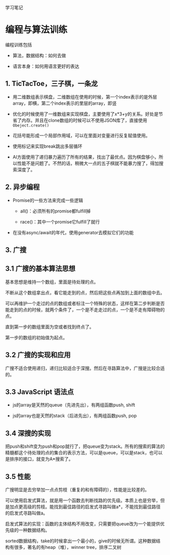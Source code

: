 学习笔记

# 编程与算法训练

编程训练包括

- 算法，数据结构：如何去做

- 语言本身：如何用语言更好的表达

## 1. TicTacToe，三子棋，一条龙

- 用二维数组表示棋盘，二维数组在使用的时候，第一个index表示的是外层array，即横，第二个index表示的里层的array，即竖

- 优化的时候使用了一维数组来实现棋盘，主要使用了x*3+y的关系。好处是节省了内存。并且在clone数组的时候可以不使用JSON库了，直接使用`Obeject.create()`

- 花括号能形成一个局部作用域，可以在里面对变量进行反复赋值使用。

- 使用标记来实现break跳出多层循环

- AI方面使用了递归暴力遍历了所有的结果，找出了最优点。因为棋盘够小，所以性能不是问题了。不然的话，稍微大一点的五子棋就不能暴力搜了，得加搜索深度了。

## 2. 异步编程

- Promise的一些方法来完成一些逻辑

  - all()：必须所有的promise都fulfill掉

  - race()：其中一个promise它fulfill了就行

- 在没有async/await的年代，使用generator去模拟它们的功能

## 3. 广搜

## 3.1 广搜的基本算法思想

基本思想是维持一个数组，里面是待处理的点。

不断从这个数组拿出点，看它能走到的点，然后把这些点再加到上面的数组中去。

可以再维护一个走过的点的数组或者标注一个特殊的状态，这样在第二步判断是否能走到的点的时候，就两个条件了，一个是不走走过的点，一个是不走有障碍物的点。

直到第一步的数组里面为空或者找到终点了。

第一步的数组的初始值为起点。

## 3.2 广搜的实现和应用

广搜不适合使用递归，递归比较适合于深搜。然后在寻路算法中，广搜是比较合适的。

## 3.3 JavaScript 语法点

- js的array是天然的queue（先进先出），有两组函数push, shift

- js的array也是天然的stack（后进先出），有两组函数push, pop

## 3.4 深搜的实现

把push和shift变为push和pop就行了，把queue变为stack。所有的搜索的算法的精髓都这个待处理的点的集合的表示方法，可以是queue，可以是stack，也可以是排序的接口，就变为A*搜索了。

## 3.5 性能

广搜明显是去穷举加一点点剪枝（重复的和有障碍的），性能是比较差的。

可以使用启发式算法，就是用一个函数去判断找路的优先级。本质上也是穷举，但是加点更高级的剪枝。能找到最佳路径的启发式寻路叫做a*，不能找到最佳路径的启发式寻路叫做a。

启发式算法的实现：函数的主体结构不用改变，只需要把queue改为一个能提供优先级的一种数据结构。

sorted数据结构，take的时候拿出一个最小的，give的时候无所谓。这种数据结构有很多，著名的有heap（堆），winner tree，排序二叉树